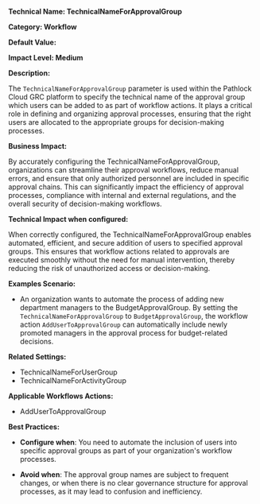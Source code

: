 **Technical Name: TechnicalNameForApprovalGroup**

**Category: Workflow**

**Default Value:**

**Impact Level: Medium**

**Description:**

The `TechnicalNameForApprovalGroup` parameter is used within the Pathlock Cloud GRC platform to specify the technical name of the approval group which users can be added to as part of workflow actions. It plays a critical role in defining and organizing approval processes, ensuring that the right users are allocated to the appropriate groups for decision-making processes.

**Business Impact:**

By accurately configuring the TechnicalNameForApprovalGroup, organizations can streamline their approval workflows, reduce manual errors, and ensure that only authorized personnel are included in specific approval chains. This can significantly impact the efficiency of approval processes, compliance with internal and external regulations, and the overall security of decision-making workflows.

**Technical Impact when configured:**

When correctly configured, the TechnicalNameForApprovalGroup enables automated, efficient, and secure addition of users to specified approval groups. This ensures that workflow actions related to approvals are executed smoothly without the need for manual intervention, thereby reducing the risk of unauthorized access or decision-making.

**Examples Scenario:**

- An organization wants to automate the process of adding new department managers to the BudgetApprovalGroup. By setting the `TechnicalNameForApprovalGroup` to `BudgetApprovalGroup`, the workflow action `AddUserToApprovalGroup` can automatically include newly promoted managers in the approval process for budget-related decisions.

**Related Settings:**

- TechnicalNameForUserGroup
- TechnicalNameForActivityGroup

**Applicable Workflows Actions:**

- AddUserToApprovalGroup

**Best Practices:** 

- **Configure when**: You need to automate the inclusion of users into specific approval groups as part of your organization's workflow processes.
  
- **Avoid when**: The approval group names are subject to frequent changes, or when there is no clear governance structure for approval processes, as it may lead to confusion and inefficiency.